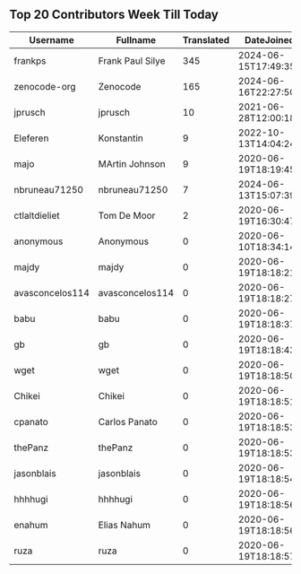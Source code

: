 ## Top 20 Contributors Week Till Today ##
|Username|Fullname|Translated|DateJoined|Language|
|--------|--------|----------|----------|-------|
|frankps|Frank Paul Silye|345|2024-06-15T17:49:35.|nb_NO|
|zenocode-org|Zenocode|165|2024-06-16T22:27:50.|fr|
|jprusch|jprusch|10|2021-06-28T12:00:18.|de|
|Eleferen|Konstantin|9|2022-10-13T14:04:24Z|ru|
|majo|MArtin Johnson|9|2020-06-19T18:19:45Z|sv|
|nbruneau71250|nbruneau71250|7|2024-06-13T15:07:39.||
|ctlaltdieliet|Tom De Moor|2|2020-06-19T16:30:47Z|nl|
|anonymous|Anonymous|0|2020-06-10T18:34:14.||
|majdy|majdy|0|2020-06-19T18:18:21.||
|avasconcelos114|avasconcelos114|0|2020-06-19T18:18:27Z||
|babu|babu|0|2020-06-19T18:18:37.||
|gb|gb|0|2020-06-19T18:18:43.||
|wget|wget|0|2020-06-19T18:18:50Z|ro|
|Chikei|Chikei|0|2020-06-19T18:18:51Z|zh_Hant|
|cpanato|Carlos Panato|0|2020-06-19T18:18:53Z||
|thePanz|thePanz|0|2020-06-19T18:18:53Z||
|jasonblais|jasonblais|0|2020-06-19T18:18:54Z||
|hhhhugi|hhhhugi|0|2020-06-19T18:18:56.||
|enahum|Elias  Nahum|0|2020-06-19T18:18:56Z|es|
|ruza|ruza|0|2020-06-19T18:18:57.||
